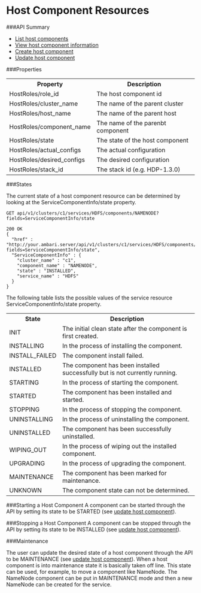 <!---
Licensed to the Apache Software Foundation (ASF) under one or more
contributor license agreements. See the NOTICE file distributed with
this work for additional information regarding copyright ownership.
The ASF licenses this file to You under the Apache License, Version 2.0
(the "License"); you may not use this file except in compliance with
the License. You may obtain a copy of the License at

http://www.apache.org/licenses/LICENSE-2.0

Unless required by applicable law or agreed to in writing, software
distributed under the License is distributed on an "AS IS" BASIS,
WITHOUT WARRANTIES OR CONDITIONS OF ANY KIND, either express or implied.
See the License for the specific language governing permissions and
limitations under the License.
-->

# Host Component Resources
###API Summary


- [List host components](host-components.md)
- [View host component information](host-component.md)
- [Create host component](create-hostcomponent.md)
- [Update host component](update-hostcomponent.md)

###Properties

<table>
  <tr>
    <th>Property</th>
    <th>Description</th>
  </tr>
  <tr>
    <td>HostRoles/role_id</td>
    <td>The host component id</td>  
  </tr>
  <tr>
    <td>HostRoles/cluster_name</td>
    <td>The name of the parent cluster</td>  
  </tr>
  <tr>
    <td>HostRoles/host_name</td>
    <td>The name of the parent host</td>  
  </tr>
  <tr>
    <td>HostRoles/component_name</td>
    <td>The name of the parenbt component</td>  
  </tr>
  <tr>
    <td>HostRoles/state</td>
    <td>The state of the host component</td>  
  </tr>
  <tr>
    <td>HostRoles/actual_configs</td>
    <td>The actual configuration</td>  
  </tr>
  <tr>
    <td>HostRoles/desired_configs</td>
    <td>The desired configuration</td>  
  </tr>
  <tr>
    <td>HostRoles/stack_id</td>
    <td>The stack id (e.g. HDP-1.3.0)</td>  
  </tr>
</table>



###States

The current state of a host component resource can be determined by looking at the ServiceComponentInfo/state property.


    GET api/v1/clusters/c1/services/HDFS/components/NAMENODE?fields=ServiceComponentInfo/state

    200 OK
    {
      "href" : "http://your.ambari.server/api/v1/clusters/c1/services/HDFS/components/NAMENODE?fields=ServiceComponentInfo/state",
      "ServiceComponentInfo" : {
        "cluster_name" : "c1",
        "component_name" : "NAMENODE",
        "state" : "INSTALLED",
        "service_name" : "HDFS"
      }
    }

The following table lists the possible values of the service resource ServiceComponentInfo/state property.
<table>
  <tr>
    <th>State</th>
    <th>Description</th>
  </tr>
  <tr>
    <td>INIT</td>
    <td>The initial clean state after the component is first created.</td>  
  </tr>
  <tr>
    <td>INSTALLING</td>
    <td>In the process of installing the component.</td>  
  </tr>
  <tr>
    <td>INSTALL_FAILED</td>
    <td>The component install failed.</td>  
  </tr>
  <tr>
    <td>INSTALLED</td>
    <td>The component has been installed successfully but is not currently running.</td>  
  </tr>
  <tr>
    <td>STARTING</td>
    <td>In the process of starting the component.</td>  
  </tr>
  <tr>
    <td>STARTED</td>
    <td>The component has been installed and started.</td>  
  </tr>
  <tr>
    <td>STOPPING</td>
    <td>In the process of stopping the component.</td>  
  </tr>

  <tr>
    <td>UNINSTALLING</td>
    <td>In the process of uninstalling the component.</td>  
  </tr>
  <tr>
    <td>UNINSTALLED</td>
    <td>The component has been successfully uninstalled.</td>  
  </tr>
  <tr>
    <td>WIPING_OUT</td>
    <td>In the process of wiping out the installed component.</td>  
  </tr>
  <tr>
    <td>UPGRADING</td>
    <td>In the process of upgrading the component.</td>  
  </tr>
  <tr>
    <td>MAINTENANCE</td>
    <td>The component has been marked for maintenance.</td>  
  </tr>
  <tr>
    <td>UNKNOWN</td>
    <td>The component state can not be determined.</td>  
  </tr>
</table>


###Starting a Host Component
A component can be started through the API by setting its state to be STARTED (see [update host component](update-hostcomponent.md)).

###Stopping a Host Component
A component can be stopped through the API by setting its state to be INSTALLED (see [update host component](update-hostcomponent.md)).

###Maintenance

The user can update the desired state of a host component through the API to be MAINTENANCE (see [update host component](update-hostcomponent.md)).  When a host component is into maintenance state it is basically taken off line. This state can be used, for example, to move a component like NameNode.  The NameNode component can be put in MAINTENANCE mode and then a new NameNode can be created for the service. 


